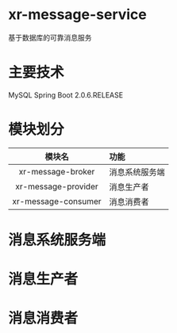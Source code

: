 # xr-message-service
基于数据库的可靠消息服务

# 主要技术
MySQL
Spring Boot 2.0.6.RELEASE

# 模块划分

| 模块名 | 功能 |
| :---: | :--- |
| xr-message-broker | 消息系统服务端 |
| xr-message-provider | 消息生产者 |
| xr-message-consumer | 消息消费者 |

# 消息系统服务端

# 消息生产者

# 消息消费者

# 

#
#


